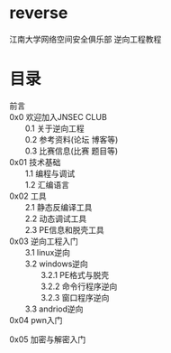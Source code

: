# reverse
江南大学网络空间安全俱乐部 逆向工程教程  
  
# 目录  
前言  
0x0 欢迎加入JNSEC CLUB  
　　0.1 关于逆向工程  
　　0.2 参考资料(论坛 博客等)  
　　0.3 比赛信息(比赛 题目等)  
0x01 技术基础  
　　1.1 编程与调试  
　　1.2 汇编语言  
0x02 工具  
　　2.1 静态反编译工具  
　　2.2 动态调试工具  
　　2.3 PE信息和脱壳工具  
0x03 逆向工程入门  
　　3.1 linux逆向  
　　3.2 windows逆向  
　　　　3.2.1 PE格式与脱壳  
　　　　3.2.2 命令行程序逆向  
　　　　3.2.3 窗口程序逆向  
　　3.3 andriod逆向  
0x04 pwn入门  
  
0x05 加密与解密入门  

